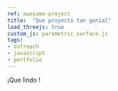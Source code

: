 ```yaml
---
ref: awesome-project
title:  "Que proyecto tan genial"
load_threejs: true
custom_js: parametric_surface.js
tags:
- outreach
- javascript
- portfolio
---
```


¡Que lindo !

